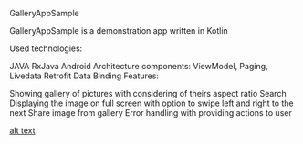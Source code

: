 GalleryAppSample

GalleryAppSample is a demonstration app written in Kotlin

Used technologies:

JAVA
RxJava
Android Architecture components: ViewModel, Paging, Livedata
Retrofit
Data Binding
Features:

Showing gallery of pictures with considering of theirs aspect ratio
Search
Displaying the image on full screen with option to swipe left and right to the next
Share image from gallery
Error handling with providing actions to user

[alt text](https://drive.google.com/file/d/1FP7nUzRGluhggr9MHxDsrC5YAIzQpjM9/view?usp=sharing)
